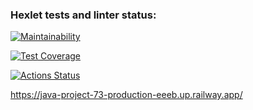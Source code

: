 ### Hexlet tests and linter status:

[![Maintainability](https://api.codeclimate.com/v1/badges/dbc54d40b18dffd87929/maintainability)](https://codeclimate.com/github/Jeddsenn/java-project-73/maintainability)

[![Test Coverage](https://api.codeclimate.com/v1/badges/dbc54d40b18dffd87929/test_coverage)](https://codeclimate.com/github/Jeddsenn/java-project-73/test_coverage)

[![Actions Status](https://github.com/Jeddsenn/java-project-73/workflows/hexlet-check/badge.svg)](https://github.com/Jeddsenn/java-project-73/actions)


https://java-project-73-production-eeeb.up.railway.app/